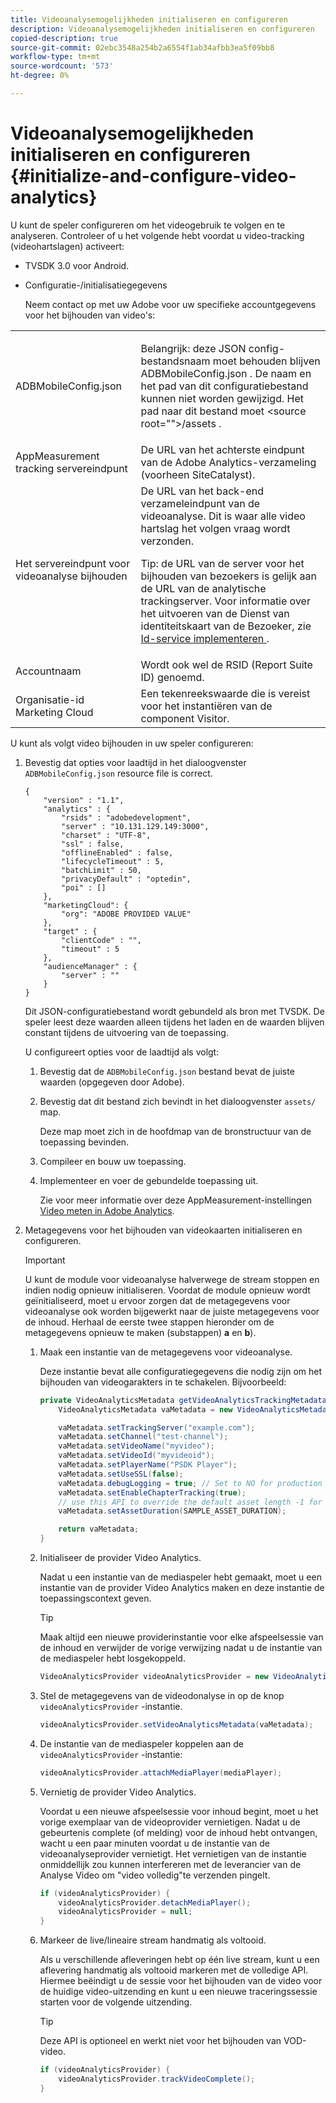 ```yaml
---
title: Videoanalysemogelijkheden initialiseren en configureren
description: Videoanalysemogelijkheden initialiseren en configureren
copied-description: true
source-git-commit: 02ebc3548a254b2a6554f1ab34afbb3ea5f09bb8
workflow-type: tm+mt
source-wordcount: '573'
ht-degree: 0%

---
```


# Videoanalysemogelijkheden initialiseren en configureren {#initialize-and-configure-video-analytics}

U kunt de speler configureren om het videogebruik te volgen en te analyseren.
Controleer of u het volgende hebt voordat u video-tracking (videohartslagen) activeert:

* TVSDK 3.0 voor Android.
* Configuratie-/initialisatiegegevens

  Neem contact op met uw Adobe voor uw specifieke accountgegevens voor het bijhouden van video&#39;s:

<table id="table_3565328ABBEE4605A92EAE1ADE5D6F84"> 
 <tbody> 
  <tr> 
   <td colname="col1"> <span class="filepath"> ADBMobileConfig.json </span> </td> 
   <td colname="col2"> <p>Belangrijk: deze JSON config-bestandsnaam moet behouden blijven <span class="filepath"> ADBMobileConfig.json </span>. De naam en het pad van dit configuratiebestand kunnen niet worden gewijzigd. Het pad naar dit bestand moet <span class="filepath"> &lt;source root=""&gt;/assets </span>. </p> </td> 
  </tr> 
  <tr> 
   <td colname="col1"> AppMeasurement tracking servereindpunt </td> 
   <td colname="col2"> De URL van het achterste eindpunt van de Adobe Analytics-verzameling (voorheen SiteCatalyst). </td> 
  </tr> 
  <tr> 
   <td colname="col1"> Het servereindpunt voor videoanalyse bijhouden </td> 
   <td colname="col2"> De URL van het back-end verzameleindpunt van de videoanalyse. Dit is waar alle video hartslag het volgen vraag wordt verzonden. <p>Tip: de URL van de server voor het bijhouden van bezoekers is gelijk aan de URL van de analytische trackingserver. Voor informatie over het uitvoeren van de Dienst van identiteitskaart van de Bezoeker, zie <a href="https://experienceleague.adobe.com/docs/id-service/using/implementation/setup-target.html?lang=en" format="html" scope="external"> Id-service implementeren </a>. </p> </td> 
  </tr> 
  <tr> 
   <td colname="col1"> Accountnaam </td> 
   <td colname="col2"> Wordt ook wel de RSID (Report Suite ID) genoemd. </td> 
  </tr> 
  <tr> 
   <td colname="col1"> Organisatie-id Marketing Cloud </td> 
   <td colname="col2"> Een tekenreekswaarde die is vereist voor het instantiëren van de component Visitor. </td> 
  </tr> 
 </tbody> 
</table>

U kunt als volgt video bijhouden in uw speler configureren:

1. Bevestig dat opties voor laadtijd in het dialoogvenster `ADBMobileConfig.json` resource file is correct.

   ```
   { 
       "version" : "1.1", 
       "analytics" : { 
           "rsids" : "adobedevelopment", 
           "server" : "10.131.129.149:3000", 
           "charset" : "UTF-8", 
           "ssl" : false, 
           "offlineEnabled" : false, 
           "lifecycleTimeout" : 5, 
           "batchLimit" : 50, 
           "privacyDefault" : "optedin", 
           "poi" : [] 
       }, 
       "marketingCloud": { 
           "org": "ADOBE PROVIDED VALUE"  
       }, 
       "target" : { 
           "clientCode" : "", 
           "timeout" : 5 
       }, 
       "audienceManager" : { 
           "server" : "" 
       } 
   }
   ```

   Dit JSON-configuratiebestand wordt gebundeld als bron met TVSDK. De speler leest deze waarden alleen tijdens het laden en de waarden blijven constant tijdens de uitvoering van de toepassing.

   U configureert opties voor de laadtijd als volgt:


   1. Bevestig dat de `ADBMobileConfig.json` bestand bevat de juiste waarden (opgegeven door Adobe).
   1. Bevestig dat dit bestand zich bevindt in het dialoogvenster `assets/` map.

      Deze map moet zich in de hoofdmap van de bronstructuur van de toepassing bevinden.

   1. Compileer en bouw uw toepassing.
   1. Implementeer en voer de gebundelde toepassing uit.

      Zie voor meer informatie over deze AppMeasurement-instellingen [Video meten in Adobe Analytics](https://experienceleague.adobe.com/docs/media-analytics/using/media-overview.html?lang=en).

1. Metagegevens voor het bijhouden van videokaarten initialiseren en configureren.

   >[!IMPORTANT]
   >
   >U kunt de module voor videoanalyse halverwege de stream stoppen en indien nodig opnieuw initialiseren. Voordat de module opnieuw wordt geïnitialiseerd, moet u ervoor zorgen dat de metagegevens voor videoanalyse ook worden bijgewerkt naar de juiste metagegevens voor de inhoud. Herhaal de eerste twee stappen hieronder om de metagegevens opnieuw te maken (substappen) **a** en **b**).

   1. Maak een instantie van de metagegevens voor videoanalyse.

      Deze instantie bevat alle configuratiegegevens die nodig zijn om het bijhouden van videogarakters in te schakelen. Bijvoorbeeld:

      ```java
      private VideoAnalyticsMetadata getVideoAnalyticsTrackingMetadata() { 
          VideoAnalyticsMetadata vaMetadata = new VideoAnalyticsMetadata(); 
      
          vaMetadata.setTrackingServer("example.com"); 
          vaMetadata.setChannel("test-channel"); 
          vaMetadata.setVideoName("myvideo"); 
          vaMetadata.setVideoId("myvideoid"); 
          vaMetadata.setPlayerName("PSDK Player"); 
          vaMetadata.setUseSSL(false); 
          vaMetadata.debugLogging = true; // Set to NO for production deployment. 
          vaMetadata.setEnableChapterTracking(true); 
          // use this API to override the default asset length -1 for live streams 
          vaMetadata.setAssetDuration(SAMPLE_ASSET_DURATION); 
      
          return vaMetadata; 
      }
      ```

   1. Initialiseer de provider Video Analytics.

      Nadat u een instantie van de mediaspeler hebt gemaakt, moet u een instantie van de provider Video Analytics maken en deze instantie de toepassingscontext geven.

      >[!TIP]
      >
      >Maak altijd een nieuwe providerinstantie voor elke afspeelsessie van de inhoud en verwijder de vorige verwijzing nadat u de instantie van de mediaspeler hebt losgekoppeld.

      ```java
      VideoAnalyticsProvider videoAnalyticsProvider = new VideoAnalyticsProvider(appContext); 
      ```

   1. Stel de metagegevens van de videodonalyse in op de knop `videoAnalyticsProvider` -instantie.

      ```java
      videoAnalyticsProvider.setVideoAnalyticsMetadata(vaMetadata);
      ```

   1. De instantie van de mediaspeler koppelen aan de `videoAnalyticsProvider` -instantie:

      ```java
      videoAnalyticsProvider.attachMediaPlayer(mediaPlayer); 
      ```

   1. Vernietig de provider Video Analytics.

      Voordat u een nieuwe afspeelsessie voor inhoud begint, moet u het vorige exemplaar van de videoprovider vernietigen. Nadat u de gebeurtenis complete (of melding) voor de inhoud hebt ontvangen, wacht u een paar minuten voordat u de instantie van de videoanalyseprovider vernietigt. Het vernietigen van de instantie onmiddellijk zou kunnen interfereren met de leverancier van de Analyse Video om &quot;video volledig&quot;te verzenden pingelt.

      ```java
      if (videoAnalyticsProvider) { 
          videoAnalyticsProvider.detachMediaPlayer(); 
          videoAnalyticsProvider = null; 
      }
      ```

   1. Markeer de live/lineaire stream handmatig als voltooid.

      Als u verschillende afleveringen hebt op één live stream, kunt u een aflevering handmatig als voltooid markeren met de volledige API. Hiermee beëindigt u de sessie voor het bijhouden van de video voor de huidige video-uitzending en kunt u een nieuwe traceringssessie starten voor de volgende uitzending.

      >[!TIP]
      >
      >Deze API is optioneel en werkt niet voor het bijhouden van VOD-video.

      ```java
      if (videoAnalyticsProvider) { 
          videoAnalyticsProvider.trackVideoComplete();    
      }
      ```
